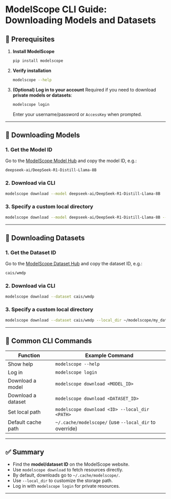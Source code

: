 # ModelScope CLI Guide: Downloading Models and Datasets

## 📌 Prerequisites

1. **Install ModelScope**

   ```bash
   pip install modelscope
   ```

2. **Verify installation**

   ```bash
   modelscope --help
   ```

3. **(Optional) Log in to your account**
   Required if you need to download **private models or datasets**:

   ```bash
   modelscope login
   ```

   Enter your username/password or `AccessKey` when prompted.

---

## 🔹 Downloading Models

### 1. Get the Model ID

Go to the [ModelScope Model Hub](https://www.modelscope.cn/models) and copy the model ID, e.g.:

```
deepseek-ai/DeepSeek-R1-Distill-Llama-8B
```

### 2. Download via CLI

```bash
modelscope download --model deepseek-ai/DeepSeek-R1-Distill-Llama-8B
```

### 3. Specify a custom local directory

```bash
modelscope download --model deepseek-ai/DeepSeek-R1-Distill-Llama-8B --local_dir ~/modelscope/my_models/DeepSeek-R1-Distill-Llama-8B
```

---

## 🔹 Downloading Datasets

### 1. Get the Dataset ID

Go to the [ModelScope Dataset Hub](https://www.modelscope.cn/datasets) and copy the dataset ID, e.g.:

```
cais/wmdp
```

### 2. Download via CLI

```bash
modelscope download --dataset cais/wmdp
```

### 3. Specify a custom local directory

```bash
modelscope download --dataset cais/wmdp --local_dir ~/modelscope/my_datasets/wmdp
```

---

## 🔹 Common CLI Commands

| Function           | Example Command                                        |
| ------------------ | ------------------------------------------------------ |
| Show help          | `modelscope --help`                                    |
| Log in             | `modelscope login`                                     |
| Download a model   | `modelscope download <MODEL_ID>`                       |
| Download a dataset | `modelscope download <DATASET_ID>`                     |
| Set local path     | `modelscope download <ID> --local_dir <PATH>`          |
| Default cache path | `~/.cache/modelscope/` (use `--local_dir` to override) |

---

## ✅ Summary

* Find the **model/dataset ID** on the ModelScope website.
* Use `modelscope download` to fetch resources directly.
* By default, downloads go to `~/.cache/modelscope/`.
* Use `--local_dir` to customize the storage path.
* Log in with `modelscope login` for private resources.

---
